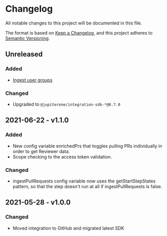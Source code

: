 # Changelog

All notable changes to this project will be documented in this file.

The format is based on [Keep a Changelog](https://keepachangelog.com/en/1.0.0/),
and this project adheres to
[Semantic Versioning](https://semver.org/spec/v2.0.0.html).

## Unreleased

### Added

- [Ingest user groups](https://github.com/JupiterOne/integrations/projects/2#card-63990552)

### Changed

- Upgraded to `@jupiterone/integration-sdk-*@6.7.0`

## 2021-06-22 - v1.1.0

### Added

- New config variable enrichedPrs that toggles pulling PRs individually in order
  to get Reviewer data.
- Scope checking to the access token validation.

### Changed

- ingestPullRequests config variable now uses the getStartStepStates pattern, so
  that the step doesn't run at all if ingestPullRequests is false.

## 2021-05-28 - v1.0.0

### Changed

- Moved integration to GitHub and migrated latest SDK
